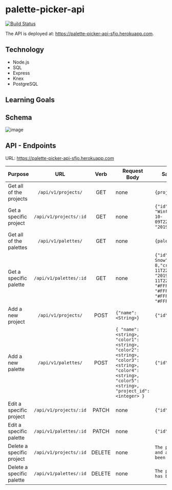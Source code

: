 # palette-picker-api

[![Build Status](https://travis-ci.org/jogren/palette-picker-api.svg?branch=master)](https://travis-ci.org/jogren/palette-picker-api)

The API is deployed at: https://palette-picker-api-sfjo.herokuapp.com.

## Technology

- Node.js
- SQL
- Express
- Knex
- PostgreSQL

## Learning Goals

## Schema

![image](https://user-images.githubusercontent.com/45364533/66959159-07fe2e00-f027-11e9-949d-917cbc79a5cd.png)

## API - Endpoints

URL: https://palette-picker-api-sfjo.herokuapp.com

| Purpose                   |          URL           |  Verb  | Request Body                                                                                                                                        | Sample Success Response                                                                                                                                                                                                                 |
| ------------------------- | :--------------------: | :----: | --------------------------------------------------------------------------------------------------------------------------------------------------- | --------------------------------------------------------------------------------------------------------------------------------------------------------------------------------------------------------------------------------------- |
| Get all of the projects   |  `/api/v1/projects/`   |  GET   | none                                                                                                                                                | `{projects: [array of projects]}`                                                                                                                                                                                                       |
| Get a specific project    | `/api/v1/projects/:id` |  GET   | none                                                                                                                                                | `{"id": 8,"name": "Winter","created_at": "2019-10-09T22:26:01.901Z","updated_at": "2019-10-09T22:26:01.901Z"}`                                                                                                                          |
| Get all of the palettes   |  `/api/v1/palettes/`   |  GET   | none                                                                                                                                                | `{palettes: [array of palettes]}`                                                                                                                                                                                                       |
| Get a specific palette    | `/api/v1/palettes/:id` |  GET   | none                                                                                                                                                | `{"id": 13,"name": "First Snow","project_id": 8,"created_at": "2019-10-11T22:43:56.193Z","updated_at": "2019-10-11T22:43:56.193Z","color1": "#FFFFFF","color2": "#FFFFFF","color3": "#FFFFFF","color4": "#FFFFFF","color5": "#FFFFFF"}` |
| Add a new project         |  `/api/v1/projects/`   |  POST  | `{"name": <String>}`                                                                                                                                | `{"id": <Integer>}`                                                                                                                                                                                                                     |
| Add a new palette         |  `/api/v1/palettes/`   |  POST  | `{ "name": <string>, "color1": <string>, "color2": <string>, "color3": <string>, "color4": <string>, "color5": <string>, "project_id": <integer> }` | `{"id": <Integer>}`                                                                                                                                                                                                                     |
| Edit a specific project   | `/api/v1/projects/:id` | PATCH  | none                                                                                                                                                | `{"id": <Integer>}`                                                                                                                                                                                                                     |
| Edit a specific palette   | `/api/v1/palettes/:id` | PATCH  | none                                                                                                                                                | `{"id": <Integer>}`                                                                                                                                                                                                                     |
| Delete a specific project | `/api/v1/projects/:id` | DELETE | none                                                                                                                                                | `The project with id <Integer> and all of its palettes have been removed.`                                                                                                                                                              |
| Delete a specific palette | `/api/v1/palettes/:id` | DELETE | none                                                                                                                                                | `The palette with id <Integer> has been removed.`                                                                                                                                                                                       |
